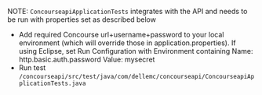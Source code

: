
NOTE: `ConcourseapiApplicationTests` integrates with the API and needs to be run with properties set as described below

* Add required Concourse url+username+password to your local environment (which will override those in application.properties). If using Eclipse, set Run Configuration with Environment containing Name: http.basic.auth.password Value: mysecret
* Run test `/concourseapi/src/test/java/com/dellemc/concourseapi/ConcourseapiApplicationTests.java`
